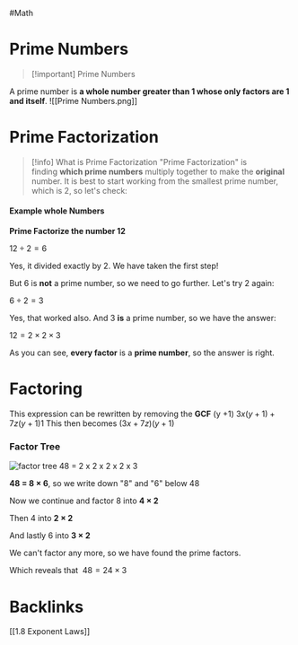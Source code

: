 #Math 

# Prime Numbers

> [!important] Prime Numbers
> 
A prime number is **a whole number greater than 1 whose only factors are 1 and itself**.
![[Prime Numbers.png]]


# Prime Factorization
> [!info] What is Prime Factorization
> "Prime Factorization" is finding **which prime numbers** multiply together to make the **original** number.
It is best to start working from the smallest prime number, which is 2, so let's check:
#### Example whole Numbers
**Prime Factorize the number 12**

$12 ÷ 2 = 6$

Yes, it divided exactly by 2. We have taken the first step!

But 6 is **not** a prime number, so we need to go further. Let's try 2 again:

$6 ÷ 2 = 3$

Yes, that worked also. And 3 **is** a prime number, so we have the answer:

$12 = 2 × 2 × 3$

As you can see, **every factor** is a **prime number**, so the answer is right.

# Factoring
This expression can be rewritten by removing the **GCF** (y +1)
$3x(y+1)+7z(y+1)1$ 
This then becomes
$(3x+7z)(y+1)$
### Factor Tree

![factor tree 48 = 2 x 2 x 2 x 2 x 3](https://www.mathsisfun.com/numbers/images/factor-tree-48.svg)

**48 = 8 × 6**, so we write down "8" and "6" below 48

Now we continue and factor 8 into **4 × 2**

Then 4 into **2 × 2**

And lastly 6 into **3 × 2**

We can't factor any more, so we have found the prime factors.

Which reveals that  $48 =24×3$




# Backlinks
[[1.8 Exponent Laws]]










